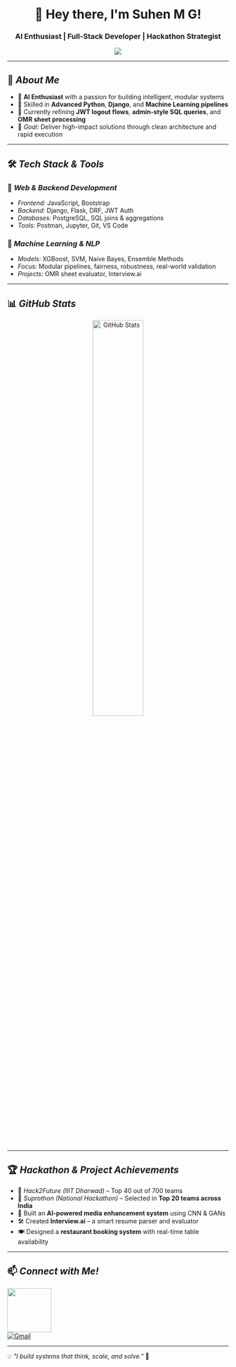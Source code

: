 <h1 align="center">👋 Hey there, I'm Suhen M G!</h1>
<h3 align="center">AI Enthusiast | Full-Stack Developer | Hackathon Strategist</h3>

<p align="center">
  <img src="https://readme-typing-svg.herokuapp.com?font=Fira+Code&size=20&pause=1000&color=36BCF7&center=true&vCenter=true&width=500&lines=Exploring+AI+with+Real-World+Impact;Architecting+Scalable+Backends;Practicing+SQL+Joins+%26+Admin+Queries;Debugging+Django+Flows+%26+Token+Logic;Always+Learning+%26+Iterating!" />
</p>

---

## 🚀 *About Me*
- 🤖 **AI Enthusiast** with a passion for building intelligent, modular systems  
- 🔧 Skilled in **Advanced Python**, **Django**, and **Machine Learning pipelines**  
- 🧪 Currently refining **JWT logout flows**, **admin-style SQL queries**, and **OMR sheet processing**  
- 🎯 *Goal:* Deliver high-impact solutions through clean architecture and rapid execution  

---

## 🛠 *Tech Stack & Tools*

### 🔹 *Web & Backend Development*
- *Frontend:* JavaScript, Bootstrap  
- *Backend:* Django, Flask, DRF, JWT Auth  
- *Databases:* PostgreSQL, SQL joins & aggregations  
- *Tools:* Postman, Jupyter, Git, VS Code  

### 🔹 *Machine Learning & NLP*
- *Models:* XGBoost, SVM, Naive Bayes, Ensemble Methods  
- *Focus:* Modular pipelines, fairness, robustness, real-world validation  
- *Projects:* OMR sheet evaluator, Interview.ai  

---

## 📊 *GitHub Stats*
<p align="center">
  <img src="https://github-readme-stats.vercel.app/api?username=Suhen02&show_icons=true&theme=radical" width="48%" alt="GitHub Stats">
</p>

---

## 🏆 *Hackathon & Project Achievements*
- 🚀 *Hack2Future (IIIT Dharwad)* – Top 40 out of 700 teams  
- 🧠 *Suprothon (National Hackathon)* – Selected in **Top 20 teams across India**  
- 🧠 Built an **AI-powered media enhancement system** using CNN & GANs  
- 🛠 Created **Interview.ai** – a smart resume parser and evaluator  
- 🍽️ Designed a **restaurant booking system** with real-time table availability  

---

## 📫 *Connect with Me!*
<a href="https://www.linkedin.com/in/suhen-m-g-b1b07b2a5?utm_source=share&utm_campaign=share_via&utm_content=profile&utm_medium=android_app"><img src="https://golflifenavigators.com/wp-content/uploads/2018/09/linkedin-logo.png" style='width:100px ; height=20px; '></a>  
[![Gmail](https://img.shields.io/badge/Gmail-D14836?style=for-the-badge&logo=gmail&logoColor=white)](mailto:suhels19914@gmail.com)

---

💡 *"I build systems that think, scale, and solve."* 🚀

